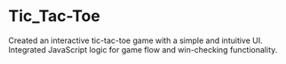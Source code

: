 # Tic_Tac-Toe
Created an interactive tic-tac-toe game with a simple and intuitive UI. Integrated JavaScript logic for game flow and win-checking functionality.
